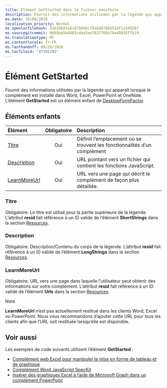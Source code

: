 ```yaml
---
title: Élément GetStarted dans le fichier manifeste
description: Fournit des informations utilisées par la légende qui apparaît lorsque le complément est installé dans Word, Excel, PowerPoint et OneNote.
ms.date: 10/09/2018
localization_priority: Normal
ms.openlocfilehash: 01b10b8316c87b046cf816d6f86551bf1a349267
ms.sourcegitcommit: 9609bd5b4982cdaa2ea7637709a78a45835ffb19
ms.translationtype: MT
ms.contentlocale: fr-FR
ms.lasthandoff: 08/28/2020
ms.locfileid: "47292292"
---
```

# <a name="getstarted-element"></a>Élément GetStarted

Fournit des informations utilisées par la légende qui apparaît lorsque le complément est installé dans Word, Excel, PowerPoint et OneNote. L’élément **GetStarted** est un élément enfant de [DesktopFormFactor](desktopformfactor.md).

## <a name="child-elements"></a>Éléments enfants

| Élément                       | Obligatoire | Description                                        |
|:------------------------------|:--------:|:---------------------------------------------------|
| [Titre](#title)               | Oui      | Définit l’emplacement où se trouvent les fonctionnalités d’un complément     |
| [Description](#description)   | Oui      | URL pointant vers un fichier qui contient les fonctions JavaScript.|
| [LearnMoreUrl](#learnmoreurl) | Oui       | URL vers une page qui décrit le complément de façon plus détaillée.   |

### <a name="title"></a>Titre 

Obligatoire. Le titre est utilisé pour la partie supérieure de la légende. L’attribut **resid** fait référence à un ID valide de l’élément **ShortStrings** dans la section [Resources](resources.md).

### <a name="description"></a>Description

Obligatoire. Description/Contenu du corps de la légende. L’attribut **resid** fait référence à un ID valide de l’élément **LongStrings** dans la section [Resources](resources.md).

### <a name="learnmoreurl"></a>LearnMoreUrl

Obligatoire. URL vers une page dans laquelle l’utilisateur peut obtenir des informations sur votre complément. L’attribut **resid** fait référence à un ID valide de l’élément **Urls** dans la section [Resources](resources.md).

> [!NOTE]
> **LearnMoreUrl** n’est pas actuellement restitué dans les clients Word, Excel ou PowerPoint. Nous vous recommandons d’ajouter cette URL pour tous les clients afin que l’URL soit restituée lorsqu’elle est disponible. 

## <a name="see-also"></a>Voir aussi

Les exemples de code suivants utilisent l’élément **GetStarted** :

* [Complément web Excel pour manipuler la mise en forme de tableau et de graphique](https://github.com/OfficeDev/Excel-Add-in-JavaScript-SalesTracker)
* [Complément Word JavaScript SpecKit](https://github.com/OfficeDev/Word-Add-in-JS-SpecKit)
* [Insérer des graphiques Excel à l’aide de Microsoft Graph dans un complément PowerPoint](https://github.com/OfficeDev/PowerPoint-Add-in-Microsoft-Graph-ASPNET-InsertChart)
